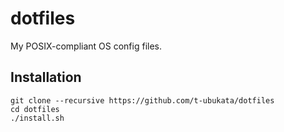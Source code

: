 # dotfiles

My POSIX-compliant OS config files.

## Installation
```
git clone --recursive https://github.com/t-ubukata/dotfiles
cd dotfiles
./install.sh
```
